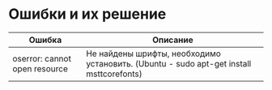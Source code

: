 # Ошибки и их решение

| Ошибка | Описание |
| -------- | ---------|
| oserror: cannot open resource | Не найдены шрифты, необходимо установить. (Ubuntu - sudo apt-get install msttcorefonts)
